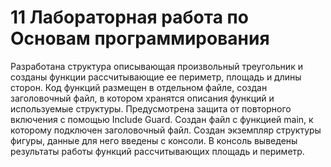 # 11 Лабораторная работа по Основам программирования
Разработана структура описывающая произвольный треугольник и созданы функции рассчитывающие ее периметр, площадь и длины сторон.
Код функций размещен в отдельном файле, создан заголовочный файл, в котором хранятся описания функций и используемые структуры. Предусмотрена защита от повторного включения с помощью Include Guard.
Создан файл с функцией main, к которому подключен заголовочный файл. Создан экземпляр структуры фигуры, данные для него введены с консоли. В консоль выведены результаты работы функций рассчитывающих площадь и периметр.
